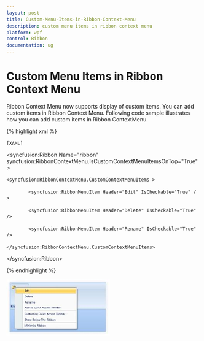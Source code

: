 ```yaml
---
layout: post
title: Custom-Menu-Items-in-Ribbon-Context-Menu
description: custom menu items in ribbon context menu
platform: wpf
control: Ribbon
documentation: ug
---
```


# Custom Menu Items in Ribbon Context Menu

Ribbon Context Menu now supports display of custom items. You can add custom items in Ribbon Context Menu. Following code sample illustrates how you can add custom items in Ribbon ContextMenu.

{% highlight xml %}

    [XAML]



<syncfusion:Ribbon Name="ribbon" syncfusion:RibbonContextMenu.IsCustomContextMenuItemsOnTop="True" >

 	<syncfusion:RibbonContextMenu.CustomContextMenuItems >                

       		<syncfusion:RibbonMenuItem Header="Edit" IsCheckable="True" / >                  

       		<syncfusion:RibbonMenuItem Header="Delete" IsCheckable="True"  />                               

       		<syncfusion:RibbonMenuItem Header="Rename" IsCheckable="True"  />                                

 	</syncfusion:RibbonContextMenu.CustomContextMenuItems>

</syncfusion:Ribbon>

 {% endhighlight %}



![](Custom-Menu-Items-in-Ribbon-Context-Menu_images/Custom-Menu-Items-in-Ribbon-Context-Menu_img1.jpeg)




